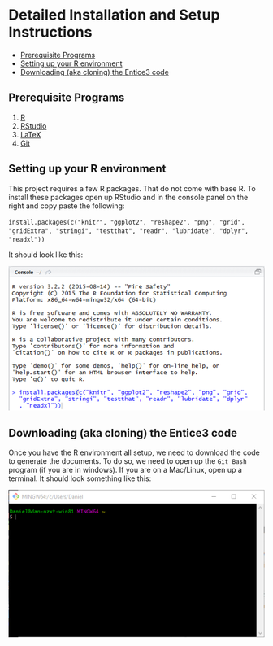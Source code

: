 # Detailed Installation and Setup Instructions

<!-- MarkdownTOC -->

- [Prerequisite Programs](#prerequisite-programs)
- [Setting up your R environment](#setting-up-your-r-environment)
- [Downloading (aka cloning) the Entice3 code](#downloading-aka-cloning-the-entice3-code)

<!-- /MarkdownTOC -->


## Prerequisite Programs

1. [R](https://cran.rstudio.com/)
2. [RStudio](https://www.rstudio.com/products/rstudio/download/preview/)
3. [LaTeX](https://latex-project.org/ftp.html)
4. [Git](https://git-scm.com/)

## Setting up your R environment

This project requires a few R packages. That do not come with base R.
To install these packages open up RStudio and in the console panel on the right and copy paste the following:

`install.packages(c("knitr", "ggplot2", "reshape2", "png", "grid", "gridExtra", "stringi", "testthat", "readr", "lubridate", "dplyr", "readxl"))`

It should look like this:

![](https://raw.githubusercontent.com/chendaniely/wicer-entice3/master/installation_and_setup_instructions/rstudio_console_install_packages.png)

## Downloading (aka cloning) the Entice3 code

Once you have the R environment all setup, we need to download the code to generate the documents.
To do so, we need to open up the `Git Bash` program (if you are in windows).  If you are on a Mac/Linux, open up a terminal.
It should look something like this:

![](https://raw.githubusercontent.com/chendaniely/wicer-entice3/master/installation_and_setup_instructions/git_bash_startup.png)
